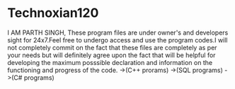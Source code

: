 # Technoxian120 
I AM PARTH SINGH,
These program files are under owner's and developers sight for 24x7.Feel free to undergo access and use the program codes.I will not completely commit on the fact that these files are completely as per your needs but will definitely agree upon the fact that will be helpful for developing the maximum posssible declaration and information on the functioning and progress of the code. 
->(C++ prorams)
->(SQL programs)
->(C# programs)
